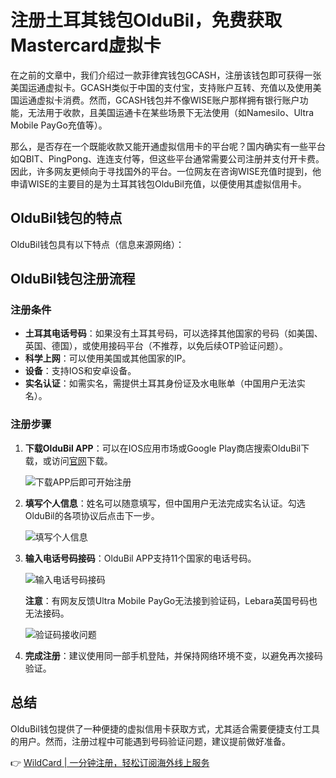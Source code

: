 # 注册土耳其钱包OlduBil，免费获取Mastercard虚拟卡

在之前的文章中，我们介绍过一款菲律宾钱包GCASH，注册该钱包即可获得一张美国运通虚拟卡。GCASH类似于中国的支付宝，支持账户互转、充值以及使用美国运通虚拟卡消费。然而，GCASH钱包并不像WISE账户那样拥有银行账户功能，无法用于收款，且美国运通卡在某些场景下无法使用（如Namesilo、Ultra Mobile PayGo充值等）。

那么，是否存在一个既能收款又能开通虚拟信用卡的平台呢？国内确实有一些平台如QBIT、PingPong、连连支付等，但这些平台通常需要公司注册并支付开卡费。因此，许多网友更倾向于寻找国外的平台。一位网友在咨询WISE充值时提到，他申请WISE的主要目的是为土耳其钱包OlduBil充值，以便使用其虚拟信用卡。

## OlduBil钱包的特点

OlduBil钱包具有以下特点（信息来源网络）：

## OlduBil钱包注册流程

### 注册条件
- **土耳其电话号码**：如果没有土耳其号码，可以选择其他国家的号码（如美国、英国、德国），或使用接码平台（不推荐，以免后续OTP验证问题）。
- **科学上网**：可以使用美国或其他国家的IP。
- **设备**：支持IOS和安卓设备。
- **实名认证**：如需实名，需提供土耳其身份证及水电账单（中国用户无法实名）。

### 注册步骤
1. **下载OlduBil APP**：可以在IOS应用市场或Google Play商店搜索OlduBil下载，或访问[官网](https://bbtdd.com/WildCard)下载。
   
   ![下载APP后即可开始注册](https://bbtdd.com/img/892441267.webp)

2. **填写个人信息**：姓名可以随意填写，但中国用户无法完成实名认证。勾选OlduBil的各项协议后点击下一步。

   ![填写个人信息](https://bbtdd.com/img/193257347742087.webp)

3. **输入电话号码接码**：OlduBil APP支持11个国家的电话号码。

   ![输入电话号码接码](https://bbtdd.com/img/71817107.webp)

   **注意**：有网友反馈Ultra Mobile PayGo无法接到验证码，Lebara英国号码也无法接码。

   ![验证码接收问题](https://bbtdd.com/img/3812537386.webp)

4. **完成注册**：建议使用同一部手机登陆，并保持网络环境不变，以避免再次接码验证。

## 总结

OlduBil钱包提供了一种便捷的虚拟信用卡获取方式，尤其适合需要便捷支付工具的用户。然而，注册过程中可能遇到号码验证问题，建议提前做好准备。

👉 [WildCard | 一分钟注册，轻松订阅海外线上服务](https://bbtdd.com/WildCard)